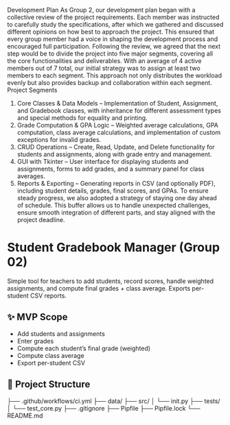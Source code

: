 Development Plan
As Group 2, our development plan began with a collective review of the project requirements. Each member was instructed to carefully study the specifications, after which we gathered and discussed different opinions on how best to approach the project. This ensured that every group member had a voice in shaping the development process and encouraged full participation.
Following the review, we agreed that the next step would be to divide the project into five major segments, covering all the core functionalities and deliverables. With an average of 4 active members out of 7 total, our initial strategy was to assign at least two members to each segment. This approach not only distributes the workload evenly but also provides backup and collaboration within each segment.
Project Segments
1. Core Classes & Data Models – Implementation of Student, Assignment, and Gradebook classes, with inheritance for different assessment types and special methods for equality and printing.
2. Grade Computation & GPA Logic – Weighted average calculations, GPA computation, class average calculations, and implementation of custom exceptions for invalid grades.
3. CRUD Operations – Create, Read, Update, and Delete functionality for students and assignments, along with grade entry and management.
4. GUI with Tkinter – User interface for displaying students and assignments, forms to add grades, and a summary panel for class averages.
5. Reports & Exporting – Generating reports in CSV (and optionally PDF), including student details, grades, final scores, and GPAs.
To ensure steady progress, we also adopted a strategy of staying one day ahead of schedule. This buffer allows us to handle unexpected challenges, ensure smooth integration of different parts, and stay aligned with the project deadline.
 
# Student Gradebook Manager (Group 02)

Simple tool for teachers to add students, record scores, handle weighted assignments, and compute final grades + class average. Exports per-student CSV reports.

## ✨ MVP Scope
- Add students and assignments
- Enter grades
- Compute each student’s final grade (weighted)
- Compute class average
- Export per-student CSV

## 🧱 Project Structure
├── .github/workflows/ci.yml
├── data/
├── src/
│ └── init.py
├── tests/
│ └── test_core.py
├── .gitignore
├── Pipfile
├── Pipfile.lock
└── README.md

